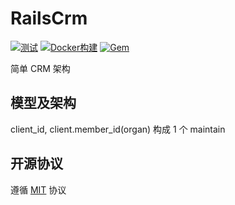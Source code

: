 # RailsCrm

[![测试](https://github.com/work-design/rails_crm/actions/workflows/test.yml/badge.svg)](https://github.com/work-design/rails_crm/actions/workflows/test.yml)
[![Docker构建](https://github.com/work-design/rails_crm/actions/workflows/cd.yml/badge.svg)](https://github.com/work-design/rails_crm/actions/workflows/cd.yml)
[![Gem](https://github.com/work-design/rails_crm/actions/workflows/gempush.yml/badge.svg)](https://github.com/work-design/rails_crm/actions/workflows/gempush.yml)

简单 CRM 架构


## 模型及架构

client_id, client.member_id(organ) 构成 1 个 maintain


## 开源协议
遵循 [MIT](LICENSE) 协议
